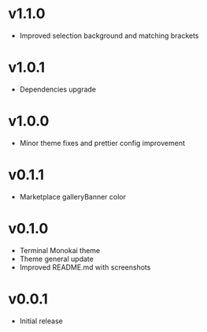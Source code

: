 # v1.1.0

- Improved selection background and matching brackets

# v1.0.1

- Dependencies upgrade

# v1.0.0

- Minor theme fixes and prettier config improvement

# v0.1.1

- Marketplace galleryBanner color

# v0.1.0

- Terminal Monokai theme
- Theme general update
- Improved README.md with screenshots

# v0.0.1

- Initial release

